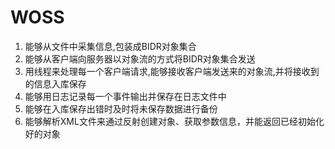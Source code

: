 # WOSS
1)	能够从文件中采集信息,包装成BIDR对象集合
2)	能够从客户端向服务器以对象流的方式将BIDR对象集合发送
3)	用线程来处理每一个客户端请求,能够接收客户端发送来的对象流,并将接收到的信息入库保存
4)	能够用日志记录每一个事件输出并保存在日志文件中
5)	能够在入库保存出错时及时将未保存数据进行备份
6)	能够解析XML文件来通过反射创建对象、获取参数信息，并能返回已经初始化好的对象
